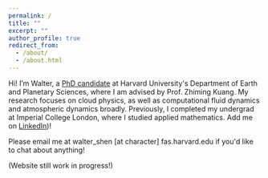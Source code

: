 ```yaml
---
permalink: /
title: ""
excerpt: ""
author_profile: true
redirect_from: 
  - /about/
  - /about.html
---
```


Hi! I’m Walter, a [PhD candidate](https://eps.harvard.edu/people/walter-shen) at Harvard University's Department of Earth and Planetary Sciences, where I am advised by Prof. Zhiming Kuang. My research focuses on cloud physics, as well as computational fluid dynamics and atmospheric dynamics broadly. Previously, I completed my undergrad at Imperial College London, where I studied applied mathematics. Add me on [LinkedIn](https://www.linkedin.com/in/walter-shen-80640a1a9/))!

Please email me at walter_shen [at character] fas.harvard.edu if you'd like to chat about anything!

(Website still work in progress!)
